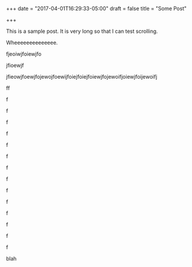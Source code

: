 +++
date = "2017-04-01T16:29:33-05:00"
draft = false
title = "Some Post"

+++

This is a sample post. It is very long so that I can test scrolling.

Wheeeeeeeeeeeeee.

fjeoiwjfoiewjfo

jfioewjf

jfieowjfoewjfojewojfoewijfoiejfoiejfoiewjfojewoifjoiewjfoijewoifj

ff

f

f

f

f

f

f

f

f

f

f

f

f

f

f

blah
